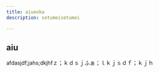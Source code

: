 ```yaml
---
title: aiueoka
description: setumeisetumei

---
```


## aiu

afdasjdf;jahs;dkjhfｚ；ｋｄｓｊふぁ；ｌｋｊｓｄｆ；ｋｊｈ
